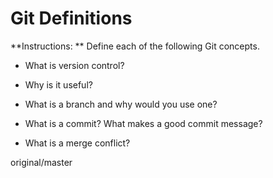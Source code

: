 # Git Definitions

**Instructions: ** Define each of the following Git concepts.

* What is version control?

* Why is it useful?

* What is a branch and why would you use one?

* What is a commit? What makes a good commit message?

* What is a merge conflict?


original/master



